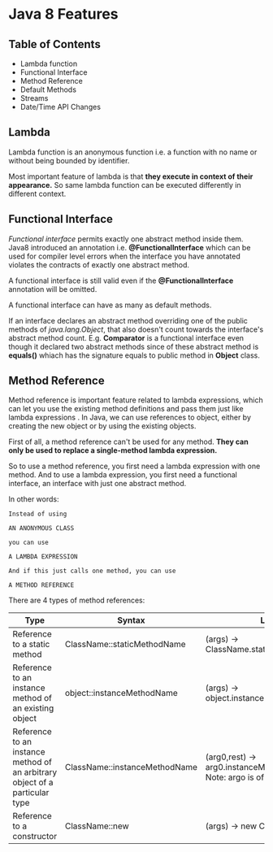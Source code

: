 # Java 8 Features

## Table of Contents

* Lambda function
* Functional Interface
* Method Reference
* Default Methods
* Streams
* Date/Time API Changes


## Lambda

Lambda function is an anonymous function i.e. a function with no name or without being bounded by identifier.
 
Most important feature of lambda is that **they execute in context of their appearance.** So same lambda function can be executed differently in different context.


## Functional Interface

*Functional interface* permits exactly one abstract method inside them. Java8 introduced an annotation i.e. **@FunctionalInterface** which can be used for compiler level errors when the interface you have annotated violates the contracts of exactly one abstract method.

A functional interface is still valid even if the **@FunctionalInterface** annotation will be omitted.

A functional interface can have as many as  default methods.

If an interface declares an abstract method overriding one of the public methods of *java.lang.Object*, that also doesn't count towards the interface's abstract method count.
E.g. **Comparator** is a functional interface even though it declared two abstract methods since of these abstract method is **equals()** whiach has the signature equals to public method in **Object** class. 

## Method Reference

Method reference is important feature related to lambda expressions, which can let you use the existing method definitions and pass them just like lambda expressions .
In Java, we can use references to object, either by creating the new object or by using the existing objects.

First of all, a method reference can't be used for any method. **They can only be used to replace a single-method lambda expression.**
 
So to use a method reference, you first need a lambda expression with one method. And to use a lambda expression, you first need a functional interface, an interface with just one abstract method.

In other words:
    
    Instead of using

    AN ANONYMOUS CLASS

    you can use

    A LAMBDA EXPRESSION

    And if this just calls one method, you can use

    A METHOD REFERENCE

There are 4 types of method references:

| Type	                                                |  Syntax                                           | Lambda                                                            |   
| ------------------------------------------------------| ------------------------------------------------- | --------------------------------------------------------------    | 
| Reference to a static method                          | ClassName::staticMethodName                       | (args) -> ClassName.staticMethodName(args)                        |
| Reference to an instance method of an existing object | object::instanceMethodName                        | (args) -> object.instanceMethodName(args)                         |
| Reference to an instance method of an arbitrary object of a particular type| ClassName::instanceMethodName| (arg0,rest) -> arg0.instanceMethodName(rest) Note: argo is of type ClassName |
| Reference to a constructor                            | ClassName::new                                    | (args) -> new ClassName(args)                                     |           
